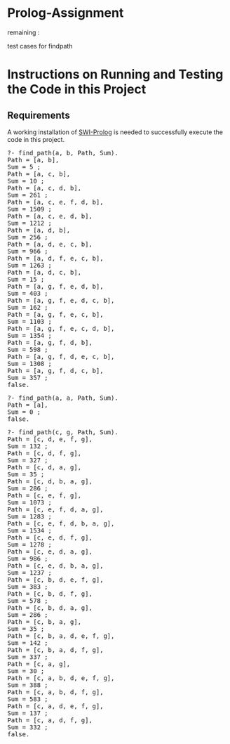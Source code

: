 # Prolog-Assignment

remaining : 

test cases for
  findpath
  
<h1> Instructions on Running and Testing the Code in this Project </h1>

<h2> Requirements </h2>

A working installation of <a href="https://www.swi-prolog.org/">SWI-Prolog</a> is needed to successfully execute the code in this project. 


<pre>
?- find_path(a, b, Path, Sum).
Path = [a, b],
Sum = 5 ;
Path = [a, c, b],
Sum = 10 ;
Path = [a, c, d, b],
Sum = 261 ;
Path = [a, c, e, f, d, b],
Sum = 1509 ;
Path = [a, c, e, d, b],
Sum = 1212 ;
Path = [a, d, b],
Sum = 256 ;
Path = [a, d, e, c, b],
Sum = 966 ;
Path = [a, d, f, e, c, b],
Sum = 1263 ;
Path = [a, d, c, b],
Sum = 15 ;
Path = [a, g, f, e, d, b],
Sum = 403 ;
Path = [a, g, f, e, d, c, b],
Sum = 162 ;
Path = [a, g, f, e, c, b],
Sum = 1103 ;
Path = [a, g, f, e, c, d, b],
Sum = 1354 ;
Path = [a, g, f, d, b],
Sum = 598 ;
Path = [a, g, f, d, e, c, b],
Sum = 1308 ;
Path = [a, g, f, d, c, b],
Sum = 357 ;
false.
</pre>

<pre>
?- find_path(a, a, Path, Sum).
Path = [a],
Sum = 0 ;
false.
</pre>

<pre>
?- find_path(c, g, Path, Sum).
Path = [c, d, e, f, g],
Sum = 132 ;
Path = [c, d, f, g],
Sum = 327 ;
Path = [c, d, a, g],
Sum = 35 ;
Path = [c, d, b, a, g],
Sum = 286 ;
Path = [c, e, f, g],
Sum = 1073 ;
Path = [c, e, f, d, a, g],
Sum = 1283 ;
Path = [c, e, f, d, b, a, g],
Sum = 1534 ;
Path = [c, e, d, f, g],
Sum = 1278 ;
Path = [c, e, d, a, g],
Sum = 986 ;
Path = [c, e, d, b, a, g],
Sum = 1237 ;
Path = [c, b, d, e, f, g],
Sum = 383 ;
Path = [c, b, d, f, g],
Sum = 578 ;
Path = [c, b, d, a, g],
Sum = 286 ;
Path = [c, b, a, g],
Sum = 35 ;
Path = [c, b, a, d, e, f, g],
Sum = 142 ;
Path = [c, b, a, d, f, g],
Sum = 337 ;
Path = [c, a, g],
Sum = 30 ;
Path = [c, a, b, d, e, f, g],
Sum = 388 ;
Path = [c, a, b, d, f, g],
Sum = 583 ;
Path = [c, a, d, e, f, g],
Sum = 137 ;
Path = [c, a, d, f, g],
Sum = 332 ;
false.
</pre>


